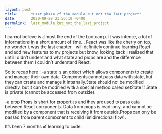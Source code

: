 ```yaml
---
layout: post
title:      "Last phase of the module but not the last project"
date:       2020-09-28 23:56:19 -0400
permalink:  last_module_but_not_the_last_project
---
```



I cannot believe is almost the end of the bootcamp.
It was intense, a lot of informations in a short amount of time...
React was like the cherry on top,  no wonder  it was the last chapter. I will definitely  continue learning React and add  new features to my projects but know, looking back I realized that until I didn’t 
understand what state  and props are and the difference between them I couldn’t understand React.

So to recap here  :
 -a state is an object which allows components to create and manage their own data. Components cannot pass data with state, but they can create and manage it internally.State should not be modified directly, but it can be modified with a special method called setState( ).State is private (cannot be accessed from outside).

 -a prop Props is short for properties and they are used to pass data between React components. Data from props is read-only, and cannot be modified by a component that is receiving it from outside.Props can only be passed from parent component to child (unidirectional flow).
 
 It’s been 7 months of learning to code.
